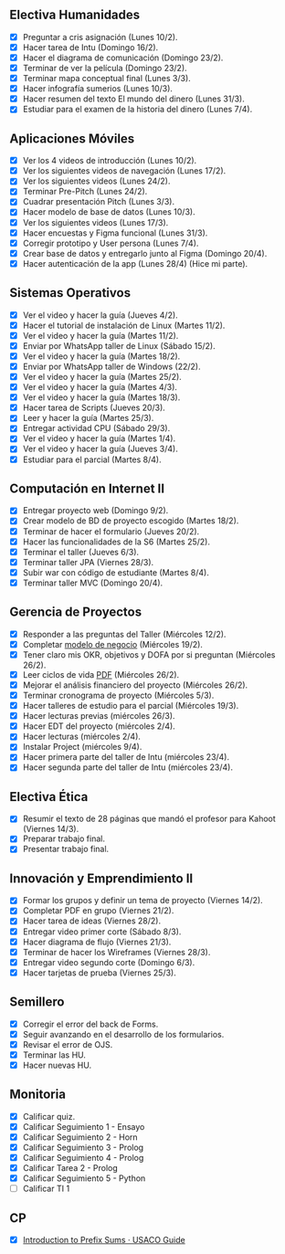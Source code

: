 ## Electiva Humanidades
- [x] Preguntar a cris asignación (Lunes 10/2).
- [x] Hacer tarea de Intu (Domingo 16/2).
- [x] Hacer el diagrama de comunicación (Domingo 23/2).
- [x] Terminar de ver la película (Domingo 23/2).
- [x] Terminar mapa conceptual final (Lunes 3/3).
- [x] Hacer infografía sumerios (Lunes 10/3).
- [x] Hacer resumen del texto El mundo del dinero (Lunes 31/3).
- [x] Estudiar para el examen de la historia del dinero (Lunes 7/4).

## Aplicaciones Móviles
- [x] Ver los 4 videos de introducción (Lunes 10/2).
- [x] Ver los siguientes videos de navegación (Lunes 17/2).
- [x] Ver los siguientes videos (Lunes 24/2).
- [x] Terminar Pre-Pitch (Lunes 24/2).
- [x] Cuadrar presentación Pitch (Lunes 3/3).
- [x] Hacer modelo de base de datos (Lunes 10/3).
- [x] Ver los siguientes videos (Lunes 17/3).
- [x] Hacer encuestas y Figma funcional (Lunes 31/3).
- [x] Corregir prototipo y User persona (Lunes 7/4).
- [x] Crear base de datos y entregarlo junto al Figma (Domingo 20/4).
- [x] Hacer autenticación de la app (Lunes 28/4) (Hice mi parte).

## Sistemas Operativos
- [x] Ver el video y hacer la guía (Jueves 4/2).
- [x] Hacer el tutorial de instalación de Linux (Martes 11/2).
- [x] Ver el video y hacer la guía (Martes 11/2).
- [x] Enviar por WhatsApp taller de Linux (Sábado 15/2).
- [x] Ver el video y hacer la guía (Martes 18/2).
- [x] Enviar por WhatsApp taller de Windows (22/2).
- [x] Ver el video y hacer la guía (Martes 25/2).
- [x] Ver el video y hacer la guía (Martes 4/3).
- [x] Ver el video y hacer la guía (Martes 18/3).
- [x] Hacer tarea de Scripts (Jueves 20/3).
- [x] Leer y hacer la guía (Martes 25/3).
- [x] Entregar actividad CPU (Sábado 29/3).
- [x] Ver el video y hacer la guía (Martes 1/4).
- [x] Ver el video y hacer la guía (Jueves 3/4).
- [x] Estudiar para el parcial (Martes 8/4).

## Computación en Internet II
- [x] Entregar proyecto web (Domingo 9/2).
- [x] Crear modelo de BD de proyecto escogido (Martes 18/2).
- [x] Terminar de hacer el formulario (Jueves 20/2).
- [x] Hacer las funcionalidades de la S6 (Martes 25/2).
- [x] Terminar el taller (Jueves 6/3).
- [x] Terminar taller JPA (Viernes 28/3).
- [x] Subir war con código de estudiante (Martes 8/4).
- [x] Terminar taller MVC (Domingo 20/4).

## Gerencia de Proyectos
- [x] Responder a las preguntas del Taller (Miércoles 12/2).
- [x] Completar [modelo de negocio](https://docs.google.com/document/d/1UCS1eo8N4ljkLxxY2LgYtMYKJmqWPVpnU1cTUIGKKbY/edit?usp=sharing) (Miércoles 19/2).
- [x] Tener claro mis OKR, objetivos y DOFA por si preguntan (Miércoles 26/2).
- [x] Leer ciclos de vida [PDF](https://www.icesi.edu.co/moodle/pluginfile.php/1121117/mod_page/content/230/Sesio%CC%81n%204%20-%20Ciclo%20de%20vida%20del%20desarrollo%20del%20producto%2C%20servicio%20o%20resultado.pdf?time=1739996123330) (Miércoles 26/2).
- [x] Mejorar el análisis financiero del proyecto (Miércoles 26/2).
- [x] Terminar cronograma de proyecto (Miércoles 5/3).
- [x] Hacer talleres de estudio para el parcial (Miércoles 19/3).
- [x] Hacer lecturas previas (miércoles 26/3).
- [x] Hacer EDT del proyecto (miércoles 2/4).
- [x] Hacer lecturas (miércoles 2/4).
- [x] Instalar Project (miércoles 9/4).
- [x] Hacer primera parte del taller de Intu (miércoles 23/4).
- [x] Hacer segunda parte del taller de Intu (miércoles 23/4).

## Electiva Ética
- [x] Resumir el texto de 28 páginas que mandó el profesor para Kahoot (Viernes 14/3).
- [x] Preparar trabajo final.
- [x] Presentar trabajo final.

## Innovación y Emprendimiento II
- [x] Formar los grupos y definir un tema de proyecto (Viernes 14/2).
- [x] Completar PDF en grupo (Viernes 21/2).
- [x] Hacer tarea de ideas (Viernes 28/2).
- [x] Entregar video primer corte (Sábado 8/3).
- [x] Hacer diagrama de flujo (Viernes 21/3).
- [x] Terminar de hacer los Wireframes (Viernes 28/3).
- [x] Entregar video segundo corte (Domingo 6/3).
- [x] Hacer tarjetas de prueba (Viernes 25/3).

## Semillero
- [x] Corregir el error del back de Forms.
- [x] Seguir avanzando en el desarrollo de los formularios.
- [x] Revisar el error de OJS.
- [x] Terminar las HU.
- [x] Hacer nuevas HU.

## Monitoria
- [x] Calificar quiz.
- [x] Calificar Seguimiento 1 - Ensayo
- [x] Calificar Seguimiento 2 - Horn
- [x] Calificar Seguimiento 3 - Prolog
- [x] Calificar Seguimiento 4 - Prolog
- [x] Calificar Tarea 2 - Prolog
- [x] Calificar Seguimiento 5 - Python
- [ ] Calificar TI 1

## CP
- [x] [Introduction to Prefix Sums · USACO Guide](https://usaco.guide/silver/prefix-sums?lang=cpp)